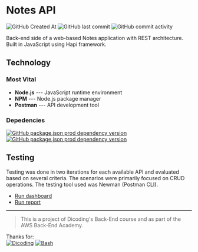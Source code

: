 # Notes API
![GitHub Created At](https://img.shields.io/github/created-at/fwaskito/notes-api?labelColor=606060&color=262626) ![GitHub last commit](https://img.shields.io/github/last-commit/fwaskito/notes-api?labelColor=6060606&color=262626)  ![GitHub commit activity](https://img.shields.io/github/commit-activity/t/fwaskito/notes-api?labelColor=606060&color=262626) 

Back-end side of a web-based Notes application with REST architecture. 
Built in JavaScript using Hapi framework.

## Technology
### Most Vital
- **Node.js** --- JavaScript runtime environment
- **NPM** --- Node.js package manager
- **Postman** --- API development tool

### Depedencies
[![GitHub package.json prod dependency version](https://img.shields.io/github/package-json/dependency-version/fwaskito/notes-api/%40hapi%2Fhapi)](https://www.npmjs.com/package/@hapi/hapi) [![GitHub package.json prod dependency version](https://img.shields.io/github/package-json/dependency-version/fwaskito/notes-api/nanoid)](https://www.npmjs.com/package/nanoid)


## Testing
Testing was done in two iterations for each available API and evaluated based on several criteria. The scenarios were primarily focused on CRUD operations. The testing tool used was Newman (Postman CLI).
- [Run dashboard](https://rawcdn.githack.com/fwaskito/notes-api/27e72820c02f228db35c903efc684922bf1924ba/test/newman/run-dashboard.html)
- [Run report](https://rawcdn.githack.com/fwaskito/notes-api/27e72820c02f228db35c903efc684922bf1924ba/test/newman/run-report.html)

***

> This is a project of Dicoding's Back-End course and as part of the AWS Back-End Academy.

Thanks for:  
[![Dicoding](https://img.shields.io/badge/-AWS-262626.svg?logo=data%3Aimage%2Fpng%3Bbase64%2CiVBORw0KGgoAAAANSUhEUgAAABQAAAAMCAMAAABV0m3JAAAB71BMVEX%2F%2F%2F%2F%2Fynr%2Fsj7%2Bzob%2F2aH%2B%2BfL9%2F%2F%2F%2B%2Fv77%2B%2Fv9%2Fv799en%2B7tX%2FmQD7%2B%2Fz%2B%2Fv7%2F%2F%2F%2F%2F%2F%2F%2F%2F%2F%2F%2F%2B%2Fv7%2F%2F%2F%2F%2F%2F%2F%2F%2B%2Fv%2F%2F%2F%2F%2F%2B%2Fv7%2B%2Fv7%2F%2F%2F%2F%2B%2Fv7%2B%2F%2F%2F%2F%2F%2F%2F%2F%2F%2F%2F%2B%2Fv79%2Ff38%2Ff3%2B%2Fv7%2B%2Fv7%2F%2F%2F%2F%2F%2F%2F%2F%2B%2F%2F%2F%2F%2F%2F%2F7%2B%2Fv%2F%2F%2F%2F%2F%2F%2F%2F%2B%2Fv7%2B%2Fv7%2F%2F%2F%2F%2B%2Fv7%2F%2F%2F%2F%2B%2Fv7%2B%2Fv7%2B%2Fv79%2Ff3%2B%2Fv7%2B%2Fv7%2B%2Fv7%2F%2F%2F%2F%2B%2Fv7%2B%2Fv7%2F%2F%2F%2F%2B%2Fv7%2B%2F%2F%2F%2B%2Fv%2F%2B%2Fv7%2F%2F%2F%2F%2B%2Fv7%2B%2Fv7%2F%2F%2F%2F%2F%2F%2F%2F%2B%2Fv7%2F%2F%2F%2F%2F%2F%2F%2F8%2FPz%2F%2F%2F%2F%2B%2Fv7%2B%2Fv7%2F%2F%2F%2F%2B%2F%2F%2F%2B%2Fv7%2F%2F%2F%2F%2F%2F%2F%2F%2B%2Fv7%2F%2F%2F%2F%2B%2Fv75%2Bvr%2F%2F%2F%2F%2F%2F%2F%2F%2F%2F%2F%2F%2F%2F%2F%2F%2B%2Fv7%2F%2F%2F%2F%2B%2Fv7%2B%2Fv7%2F%2F%2F%2F%2B%2Fv7%2B%2Fv7%2F%2F%2F%2F%2F%2F%2F%2F%2B%2F%2F%2F9%2Ff3%2F%2F%2F%2F7%2B%2Fv%2F%2F%2F%2F8%2FP3%2B%2Fv7%2B%2Fv%2F%2B%2Fv7%2B%2Fv79%2Ff39%2Ff3%2B%2Fv79%2Ff7%2B%2Fv7%2B%2F%2F%2F%2B%2F%2F%2F9%2F%2F%2F%2FmQD%2FigD%2FlQD%2FmAD%2FmQD%2FmQD%2FmQD%2FmQD%2FmQD%2FmQD%2FmQD%2FmQD%2FmQD%2FmQD%2FmQD%2FmQD%2FmQD%2FmQD%2FmQD%2FmQD%2FmQD%2FmQD%2FmQD%2FmQD%2FmQD%2FmQD%2FmQD%2FmQD%2FmQD%2FmQD%2FmQD%2FmQD%2FmQD%2FmQD%2FmQD%2FmQD%2FmQD%2FmQD%2FmQD%2FmQD%2FmQD%2FmQD%2FmQD%2FmQD%2FmQD%2FmQD%2FmQD%2FmQD%2FmQD%2FmQD%2FmQANAx6uAAAApHRSTlMAAAAAAAAAAAAAAAAAA33N1ss0jXRewhgOrEqF08yOBwMhGaiIb7IFk%2Bg8LslP0j8UKAQaXmOeMi%2BlpGtiHcBTEbWaZbifC7R7VpxnJXqvF9oqBKOqfoEfww8x1zkWsLeiCd0DqwQrFkMtAQYjCSlIOQkYG1p6a2wjMWV14ApgtZhSIQkFQ4GMSaolh9HcwZ%2BGd3%2BWttDGfBxPZq3d9%2FTYpV8WBHTUka8AAAC2SURBVAhbY%2BRlhIA3olAGCCh84kfiQQGDMSPjO2HGrzwgzl8WxqcyjAcYxbWgskAZBsatPowfBRgZtdRAImtCf7MxMl5RPWe1PArIjWVkfC122O6kxWkzxg%2BCjHuV%2FjCKMzKmMTL%2B%2BANyw2TjJy%2BNbICMiYxFEyFG%2FmP4yc7wk4sxA8Qp%2F880hQEJ5IIEayEKO8EiFUAngAAPQx1EmPGVOIR%2BKQEUZGAokwCy2Rl%2BAcnvJQzTGAGONy0bTY1moQAAAABJRU5ErkJggg%3D%3D)](https://aws.amazon.com)  [![Bash](https://img.shields.io/badge/-Dicoding-262626.svg?logo=data%3Aimage%2Fpng%3Bbase64%2CiVBORw0KGgoAAAANSUhEUgAAABQAAAAUCAYAAACNiR0NAAAEwElEQVQ4EQXBa0zVZRzA8e%2Fvef7nAh4ECsFDmiKChQKhlplaoxtbZalr1vIyrTdqa4tqZbU2ndXSuezellkvrMUoc96m1pxaDV40makslYtJSAp6AOHA4Zz%2F%2F%2Fn1%2BQgAkybxwoRpNBZMZP6suEn8danKz7jFDvNCxsmUAAHA4giJXhWCBpHg5yzSTc1SGvzw%2FB6eXZMAQKJ5JTyzZjWnmpvw0CIvHHkxULPCqU6JxbJs6dTbiRcWYIzQ1z9AW%2Fs%2FDAwOqzHSjQYNqG4PoHfbxTep61uEvLHlM44f%2F5Ub%2FYny2Ljxnwi2ThDuqqxg1cplzK6sIDeWDQLJ0RStFzv5vmEffzT%2Fie8CVFyjn0nXR4zt%2BTfrMjLz3oewaKl60W%2BxoUXqfOZWVbDpzVeZVFzE%2BbYOzrReIAgCyqdNoaZ6FjeHk2z76EsOH%2FsNjIfRYH84yKwfSaV6pGrOwmgoO2dnRkIrA4T8nDBbN29k%2FpzZ7D%2F0C5%2Fv%2Bo7%2FEkOoKrdkh1i5%2FCnWrlpO5%2BVuXnn7Xbp6rmOBkPpf93Z31xsi0UcCzBOKAadUlN9BVcVMOv%2FpZufuH%2Bnp7QcVBMPAcIrdjfv589QZpk8roaa6GnXgxJKBVb64943Y8HKHyVMVcDApHieWFeFcaztdPTewNoRVh1WHiMfAUJrTZy5gRSgrm4a1HorgrBfxsmPrDeLVqlgQQXF4IQEglRoGAlQdDlARFAUCRkZGUCA7K4wVQQAQcvIKPOPgNhUBARFlZCSFA4qKCohELE4U3wgZIwRGEavE44UIoOpQFBAArAlhQABQHAh0dHZyIzFATXUV99bUgO8QZ5FAkIwyo6SU%2B%2BbNBQBVAFQFMIDBAAggKhhjab%2FUxfHfm8nNyaZ%2B%2FRqW1D3A9OJ8SuL51M6fzcaX13Frfi4OBQAUUAAApOr%2BJ1WxgAAKLsPkeCEbX93Agnlz8H2fvusJHEpeXh7t7R10Xmxn6bLF7Dl4lPe3f0WgAuIjzmCMSp9RAAEMSJiuK71sem8HO774hpaz5xlNZ%2BgfTNK49zDvvLuDvhs3MQip1BiqigIAgcsgNQsfa3DiPeNLCMUQEsf0KcV4VrnY3kk4O4YNRQgCZSQ5xLiox%2FbNG7lv3lw2b%2F2Enw4cQzwPQ5qhRN9Nk0mP%2FiS4flBQR864CK%2FXr%2BPDDzbxcO0i0qkUA4lBhgZvEjbC0scfZc7sai51XaHldCtiPARFgjRjyYEfpKLynkg0r3BLgH1NsRKxAWtXLmPt6ucYHRvj5Mkm2traUKC8bDoP1t4PRvjw013sPfgLisVohnQy0drVcWGZ1Cyswxh7q6r92OGtcDiyIoalT9Xx9JLHub24GM8IAmRUudx9hd0N%2Bzhw5AS%2BH2BQ%2FNGhtutXu%2BtnzJh5SA4cnczrb92FJ2O3mWh4lzOhukDAaMDUiYVUVc6keOIERIT%2FrvZx%2Buw5LvdcAzFYHEF6tCXRd%2B2lsll3Np3YtxdRhbN%2FF7Fm3d0kU8mykAl9hvUeMSYi6gRVh6IAgGDEYEyABqO4dKo5NTayYXx%2BwemW344QHR9HVAEAlPLKBVzt7pgay8nfEo3lLs%2FOLwhLyMMhABgU9X2S%2FdfHUsMDe4b6E1ty84vO93SdAwRQ%2FgdVcCa8BrcDvAAAAABJRU5ErkJggg%3D%3D)](https://www.dicoding.com)
